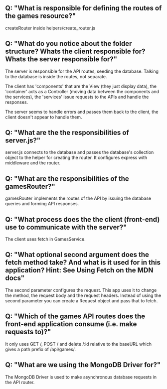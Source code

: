 ## Q: "What is responsible for defining the routes of the games resource?"

createRouter inside helpers/create_router.js

## Q: "What do you notice about the folder structure? Whats the client responsible for? Whats the server responsible for?"

The server is responsible for the API routes, seeding the database.  Talking to the database is inside the routes, not separate.

The client has 'components' that are the View (they just display data), the 'container' acts as a Controller (moving data between the components and the services), the 'services' issue requests to the APIs and handle the responses.

The server seems to handle errors and passes them back to the client, the client doesn't appear to handle them.

## Q: "What are the the responsibilities of server.js?"

server.js connects to the database and passes the database's collection object to the helper for creating the router.  It configures express with middleware and the router.

## Q: "What are the responsibilities of the gamesRouter?"

gamesRouter implements the routes of the API by issuing the database queries and forming API responses.

## Q: "What process does the the client (front-end) use to communicate with the server?"

The client uses fetch in GamesService.

## Q: "What optional second argument does the fetch method take? And what is it used for in this application? Hint: See Using Fetch on the MDN docs"

The second parameter configures the request.  This app uses it to change the method, the request body and the request headers.  Instead of using the second parameter you can create a Request object and pass that to fetch.

## Q: "Which of the games API routes does the front-end application consume (i.e. make requests to)?"

It only uses GET /, POST / and delete /:id relative to the baseURL which gives a path prefix of /api/games/.

## Q: "What are we using the MongoDB Driver for?"

The MongoDB Driver is used to make asynchronous database requests in the API router.

